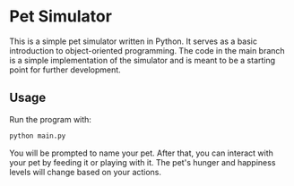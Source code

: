 # Pet Simulator

This is a simple pet simulator written in Python. It serves as a basic introduction to object-oriented programming. The code in the main branch is a simple implementation of the simulator and is meant to be a starting point for further development.

## Usage

Run the program with:

```sh
python main.py
```

You will be prompted to name your pet. After that, you can interact with your pet by feeding it or playing with it. The pet's hunger and happiness levels will change based on your actions.